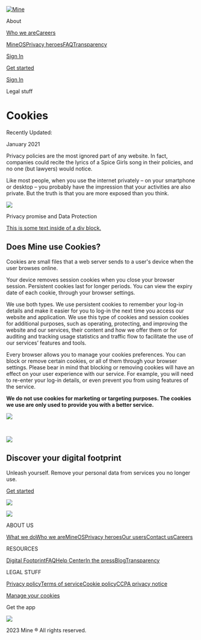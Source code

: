 [![Mine](https://cdn.prod.website-files.com/628ca7512a3d4b82cd74bf49/62933cf3e865838f47ae73e5_Mine%20Logo%20Black.svg)](https://www.saymine.com/mineapp)

About

[Who we are](https://www.saymine.com/about)[Careers](https://mine.breezy.hr/)

[MineOS](https://business.saymine.com/)[Privacy heroes](https://privacy-heroes.saymine.com/)[FAQ](https://www.saymine.com/faq)[Transparency](https://www.saymine.com/transparency)

[Sign In](https://saymineapp.com/?_ga=2.8531125.1277363373.1656311531-2075492241.1656311531)

[Get started](https://saymineapp.com/onboarding/onboarding-1?_ga=2.8614837.1277363373.1656311531-2075492241.1656311531)

[Sign In](https://saymineapp.com/?_ga=2.8531125.1277363373.1656311531-2075492241.1656311531)

Legal stuff

Cookies
=======

Recently Updated:

January 2021

Privacy policies are the most ignored part of any website. In fact, companies could recite the lyrics of a Spice Girls song in their policies, and no one (but lawyers) would notice.

Like most people, when you use the internet privately – on your smartphone or desktop – you probably have the impression that your activities are also private. But the truth is that you are more exposed than you think.

![](https://cdn.prod.website-files.com/62985b3089252e4c7d3c23ba/64d902e9718e68add97ed00c_legals-cookie-policy.png)

Privacy promise and Data Protection

[This is some text inside of a div block.](#)

Does Mine use Cookies?
----------------------

Cookies are small files that a web server sends to a user's device when the user browses online.  
  
Your device removes session cookies when you close your browser session. Persistent cookies last for longer periods. You can view the expiry date of each cookie, through your browser settings.  
  
We use both types. We use persistent cookies to remember your log-in details and make it easier for you to log-in the next time you access our website and application. We use this type of cookies and session cookies for additional purposes, such as operating, protecting, and improving the website and our services, their content and how we offer them or for auditing and tracking usage statistics and traffic flow to facilitate the use of our services’ features and tools.  
  
Every browser allows you to manage your cookies preferences. You can block or remove certain cookies, or all of them through your browser settings. Please bear in mind that blocking or removing cookies will have an effect on your user experience with our service. For example, you will need to re-enter your log-in details, or even prevent you from using features of the service.  
  
**We do not use cookies for marketing or targeting purposes. The cookies we use are only used to provide you with a better service.**

![](https://cdn.prod.website-files.com/62985b3089252e4c7d3c23ba/62b967fa943bf338901fcc46_home-unleash-left.png)

‍

![](https://cdn.prod.website-files.com/628ca7512a3d4b82cd74bf49/62986fa17a0fbbcc79a923c0_illu-ostrich-banner-bottom-left.png)

Discover your digital footprint
-------------------------------

Unleash yourself. Remove your personal data from services you no longer use.

[Get started](https://saymineapp.com/onboarding/onboarding-1?_ga=2.116004614.1277363373.1656311531-2075492241.1656311531)

![](https://cdn.prod.website-files.com/628ca7512a3d4b82cd74bf49/62986fa17a0fbb6f07a923bd_illu-ostrich-banner-bottom-mobile.png)

[![](https://cdn.prod.website-files.com/628ca7512a3d4b82cd74bf49/62933cf374c4061ab1f382ef_Mine%20Logo%20White.svg)](https://www.saymine.com/mineapp)

ABOUT US

[What we do](https://www.saymine.com/old-home-2)[Who we are](https://www.saymine.com/about)[MineOS](https://business.saymine.com/)[Privacy heroes](https://privacy-heroes.saymine.com/)[Our users](https://www.saymine.com/wall-of-love)[Contact us](https://www.saymine.com/contact)[Careers](https://www.comeet.com/jobs/saymine/39.003)

RESOURCES

[Digital Footprint](https://www.saymine.com/digital-footprint-assistant)[FAQ](https://www.saymine.com/faq)[Help Center](https://help.saymine.com/)[In the press](https://www.saymine.com/press)[Blog](https://blog.saymine.com/?_ga=2.70997776.1277363373.1656311531-2075492241.1656311531)[Transparency](https://www.saymine.com/transparency)

LEGAL STUFF

[Privacy policy](https://www.saymine.com/legal/privacy-policy)[Terms of service](https://www.saymine.com/legal/mine-terms-of-service)[Cookie policy](https://www.saymine.com/legal/cookies)[CCPA privacy notice](https://www.saymine.com/legal/ccpa-privacy-notice)

[Manage your cookies](javascript:Cookiebot.renew())

Get the app

[![](https://cdn.prod.website-files.com/628ca7512a3d4b82cd74bf49/62933de53b62c4371ebd4bb5_google-play-badge-01%402x.png)](https://play.google.com/store/apps/details?id=com.saymineapp.twa&referrer=utm_source%3Dwebsite%26utm_medium%3Dweb%26utm_content%3Dwebsite_footer)

2023 Mine ® All rights reserved.

[](https://www.linkedin.com/company/mineos/)[](https://www.facebook.com/SayMineTechnologies)[](https://www.instagram.com/sayminetechnologies/)[](https://twitter.com/SayMineTech)[](https://www.youtube.com/c/MineYourSmartDataAssistant)